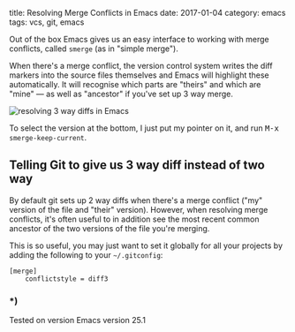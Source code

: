 title: Resolving Merge Conflicts in Emacs
date: 2017-01-04
category: emacs
tags: vcs, git, emacs

Out of the box Emacs gives us an easy interface to working with
merge conflicts, called `smerge` (as in "simple merge").

When there's a merge conflict, the version control system writes the
diff markers into the source files themselves and Emacs will highlight
these automatically. It will recognise which parts are "theirs" and
which are "mine" — as well as "ancestor" if you've set up 3 way merge.

<img src="/graphics/2017/2017-01-04-emacs-3-way-diff-git-merge.png"
  alt="resolving 3 way diffs in Emacs"
  class="centered"
/>

To select the version at the bottom, I just put my pointer on it, and
run <kbd>M-x</kbd> `smerge-keep-current`.


## Telling Git to give us 3 way diff instead of two way

By default git sets up 2 way diffs when there's a merge conflict ("my"
version of the file and "their" version). However, when resolving
merge conflicts, it's often useful to in addition see the most recent
common ancestor of the two versions of the file you're merging.

This is so useful, you may just want to set it globally for all your
projects by adding the following to your `~/.gitconfig`:

```
[merge]
    conflictstyle = diff3
```


### *)
Tested on version Emacs version 25.1
